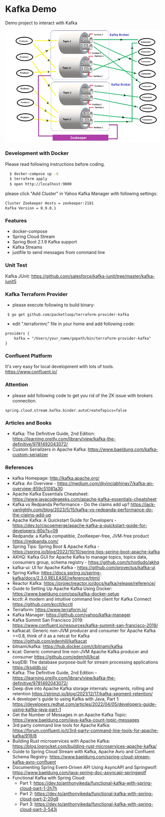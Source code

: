 Kafka Demo
==========
Demo project to interact with Kafka

![Kafka Internal](kafka-internal.png)

### Development with Docker

Please read following instructions before coding.

```bash
  $ docker-compose up -d
  $ terraform apply
  $ open http://localhost:9000
```

please click "Add Cluster" in Yahoo Kafka Manager with following settings:

```
Cluster Zookeeper Hosts = zookeeper:2181
Kafka Version = 0.9.0.1
```

### Features

* docker-compose
* Spring Cloud Stream
* Spring Boot 2.1.9 Kafka support
* Kafka Streams
* justfile to send messages from command line

### Unit Test

Kafka JUnit: https://github.com/salesforce/kafka-junit/tree/master/kafka-junit5

### Kafka Terraform Provider

* please execute following to build binary:

```
 $ go get github.com/packetloop/terraform-provider-kafka
```

* edit ".terraformrc" file in your home and add following code:

```hcl
providers {
    kafka = "/Users/your_name/gopath/bin/terraform-provider-kafka"
}
```

### Confluent Platform

It's very easy for local development with lots of tools.  https://www.confluent.io/

### Attention

* please add following code to get you rid of the ZK issue with brokers connection.

```
spring.cloud.stream.kafka.binder.autoCreateTopics=false
```

### Articles and Books

* Kafka: The Definitive Guide, 2nd Edition: https://learning.oreilly.com/library/view/kafka-the-definitive/9781492043072/
* Custom Serializers in Apache Kafka: https://www.baeldung.com/kafka-custom-serializer

### References

* kafka Homepage:  http://kafka.apache.org/
* Kafka: An Overview - https://medium.com/@vinciabhinav7/kafka-an-overview-859c51081a30
* Apache Kafka Essentials Cheatsheet: https://www.javacodegeeks.com/apache-kafka-essentials-cheatsheet
* Kafka vs Redpanda Performance - Do the claims add up? https://jack-vanlightly.com/blog/2023/5/15/kafka-vs-redpanda-performance-do-the-claims-add-up
* Apache Kafka: A Quickstart Guide for Developers - https://dev.to/ciscoemerge/apache-kafka-a-quickstart-guide-for-developers-80p?s=09
* Redpanda: a Kafka compatible, ZooKeeper-free, JVM-free product https://redpanda.com/
* Spring Tips: Spring Boot & Apache Kafka - https://spring.io/blog/2022/10/10/spring-tips-spring-boot-apache-kafka
* AKHQ: Kafka GUI for Apache Kafka to manage topics, topics data, consumers group, schema registry - https://github.com/tchiotludo/akhq
* kafka-ui: UI for Apache Kafka - https://github.com/provectus/kafka-ui
* Spring Kafka: https://docs.spring.io/spring-kafka/docs/2.3.0.RELEASE/reference/html/
* Reactor Kafka: https://projectreactor.io/docs/kafka/release/reference/
* Guide to Setting Up Apache Kafka Using Docker: https://www.baeldung.com/ops/kafka-docker-setup
* kcctl: A modern and intuitive command line client for Kafka Connect https://github.com/kcctl/kcctl
* Terraform: https://www.terraform.io/
* Kafka Manager: https://github.com/yahoo/kafka-manager
* Kafka Summit San Francisco 2019: https://www.confluent.io/resources/kafka-summit-san-francisco-2019/
* kafkacat: Generic non-JVM producer and consumer for Apache Kafka >=0.8, think of it as a netcat for Kafka https://github.com/edenhill/kafkacat
* bitnami/kafka: https://hub.docker.com/r/bitnami/kafka
* kcat: Generic command line non-JVM Apache Kafka producer and consumer https://github.com/edenhill/kcat
* ksqlDB: The database purpose-built for stream processing applications https://ksqldb.io/
* Kafka: The Definitive Guide, 2nd Edition - https://learning.oreilly.com/library/view/kafka-the-definitive/9781492043072/
* Deep dive into Apache Kafka storage internals: segments, rolling and retention https://strimzi.io/blog/2021/12/17/kafka-segment-retention/
* A developer's guide to using Kafka with Java, Part 1: https://developers.redhat.com/articles/2022/04/05/developers-guide-using-kafka-java-part-1
* Get the Number of Messages in an Apache Kafka Topic: https://www.baeldung.com/java-kafka-count-topic-messages
* 3rd party command line tools for Apache Kafka: https://forum.confluent.io/t/3rd-party-command-line-tools-for-apache-kafka/919/8
* Building Rust microservices with Apache Kafka: https://blog.logrocket.com/building-rust-microservices-apache-kafka/
* Guide to Spring Cloud Stream with Kafka, Apache Avro and Confluent Schema Registry: https://www.baeldung.com/spring-cloud-stream-kafka-avro-confluent
* Documenting Spring Event-Driven API Using AsyncAPI and Springwolf: https://www.baeldung.com/java-spring-doc-asyncapi-springwolf
* Functional Kafka with Spring Cloud:
   - Part 1:  https://dev.to/anthonyikeda/functional-kafka-with-spring-cloud-part-1-2h7h
   - Part 2:  https://dev.to/anthonyikeda/functional-kafka-with-spring-cloud-part-2-20g9
   - Part 3:  https://dev.to/anthonyikeda/functional-kafka-with-spring-cloud-part-3-543j

